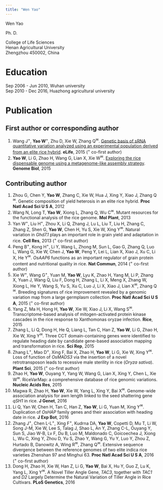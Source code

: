 ```yaml
---
title: "Wen Yao"
---
```


Wen Yao  

Ph. D.  

College of Life Sciences  
Henan Agricultural University  
Zhengzhou 450002, China  

# Education  
Sep 2006 - Jun 2010, Wuhan university  
Sep 2010 - Dec 2016, Huazhong agricultural university  

# Publication  
## First author or corresponding author  
1. Wang J<sup>+</sup>, **Yao W**<sup>+</sup>, Zhu D, Xie W, Zhang Q<sup>✉</sup>. [Genetic basis of sRNA quantitative variation analyzed using an experimental population derived from an elite rice hybrid](https://elifesciences.org/articles/03913). **eLife**, 2015 (<sup>+</sup> co-first author)  
2. **Yao W**, Li G, Zhao H, Wang G, Lian X, Xie W<sup>✉</sup>. [Exploring the rice dispensable genome using a metagenome-like assembly strategy](https://genomebiology.biomedcentral.com/articles/10.1186/s13059-015-0757-3). **Genome Biol**, 2015  

## Contributing author  
1. Zhou G, Chen Y, **Yao W**, Zhang C, Xie W, Hua J, Xing Y, Xiao J, Zhang Q<sup>✉</sup>. Genetic composition of yield heterosis in an elite rice hybrid. **Proc Natl Acad Sci U S A**, 2012  
2. Wang N, Long T, **Yao W**, Xiong L, Zhang Q, Wu C<sup>✉</sup>. Mutant resources for the functional analysis of the rice genome. **Mol Plant**, 2013  
3. Yan W<sup>+</sup>, Liu H<sup>+</sup>, Zhou X, Li Q, Zhang J, Lu L, Liu T, Liu H, Zhang C, Zhang Z, Shen G, **Yao W**, Chen H, Yu S, Xie W, Xing Y<sup>✉</sup>. Natural variation in *Ghd7.1* plays an important role in grain yield and adaptation in rice. **Cell Res**, 2013 (<sup>+</sup> co-first author)  
4. Peng B<sup>+</sup>, Kong H<sup>+</sup>, Li Y, Wang L, Zhong M, Sun L, Gao G, Zhang Q, Luo L, Wang G, Xie W, Chen J, **Yao W**, Peng Y, Lei L, Lian X, Xiao J, Xu C, Li X, He Y<sup>✉</sup>. *OsAAP6* functions as an important regulator of grain protein content and nutritional quality in rice. **Nat Commun**, 2014 (<sup>+</sup> co-first author)  
5. Xie W<sup>+</sup>, Wang G<sup>+</sup>, Yuan M, **Yao W**, Lyu K, Zhao H, Yang M, Li P, Zhang X, Yuan J, Wang Q, Liu F, Dong H, Zhang L, Li X, Meng X, Zhang W, Xiong L, He Y, Wang S, Yu S, Xu C, Luo J, Li X, Xiao J, Lian X<sup>✉</sup>, Zhang Q<sup>✉</sup>. Breeding signatures of rice improvement revealed by a genomic variation map from a large germplasm collection. **Proc Natl Acad Sci U S A**, 2015 (<sup>+</sup> co-first author)  
6. Yang Z, Ma H, Hong H, **Yao W**, Xie W, Xiao J, Li X, Wang S<sup>✉</sup>. Transcriptome-based analysis of mitogen-activated protein kinase cascades in the rice response to Xanthomonas oryzae infection. **Rice**, 2015  
7. Zhang L, Li Q, Dong H, He Q, Liang L, Tan C, Han Z, **Yao W**, Li G, Zhao H, Xie W, Xing Y<sup>✉</sup>. Three CCT domain-containing genes were identified to regulate heading date by candidate gene-based association mapping and transformation in rice. **Sci Rep**, 2015  
8. Zhang L<sup>+</sup>, Mao D<sup>+</sup>, Xing F, Bai X, Zhao H, **Yao W**, Li G, Xie W, Xing Y<sup>✉</sup>. Loss of function of *OsMADS3* via the insertion of a novel retrotransposon leads to recessive male sterility in rice (*Oryza sativa*). **Plant Sci**, 2015 (<sup>+</sup> co-first author)  
9. Zhao H, **Yao W**, Ouyang Y, Yang W, Wang G, Lian X, Xing Y, Chen L, Xie W<sup>✉</sup>. RiceVarMap: a comprehensive database of rice genomic variations. **Nucleic Acids Res**, 2015  
10. Magwa R, Zhao H, **Yao W**, Xie W, Yang L, Xing Y, Bai X<sup>✉</sup>. Genome-wide association analysis for awn length linked to the seed shattering gene *qSH1* in rice. **J Genet**, 2016  
11.	Li Q, Yan W, Chen H, Tan C, Han Z, **Yao W**, Li G, Yuan M, Xing Y<sup>✉</sup>. Duplication of *OsHAP* family genes and their association with heading date in rice. **J Exp Bot**, 2016  
12.	Zhang J<sup>+</sup>, Chen L-L<sup>+</sup>, Xing F<sup>+</sup>, Kudrna DA, **Yao W**, Copetti D, Mu T, Li W, Song J-M, Xie W, Lee S, Talag J, Shao L, An Y, Zhang C-L, Ouyang Y, Sun S, Jiao W-B, Lv F, Du B, Luo M, Maldonado C, Goicoechea J, Xiong L, Wu C, Xing Y, Zhou D, Yu S, Zhao Y, Wang G, Yu Y, Luo Y, Zhou Z, Hurtado B, Danowitz A, Wing R<sup>✉</sup>, Zhang Q<sup>✉</sup>. Extensive sequence divergence between the reference genomes of two elite indica rice varieties Zhenshan 97 and Minghui 63. **Proc Natl Acad Sci U S A**, 2016 (<sup>+</sup> co-first author)  
13.	Dong H, Zhao H, Xie W, Han Z, Li G, **Yao W**, Bai X, Hu Y, Guo Z, Lu K, Yang L, Xing Y<sup>✉</sup>. A Novel Tiller Angle Gene, *TAC3*, together with *TAC1* and *D2* Largely Determine the Natural Variation of Tiller Angle in Rice Cultivars. **PLoS Genetics**, 2016  
